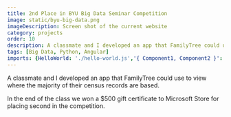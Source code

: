 ```yaml
---
title: 2nd Place in BYU Big Data Seminar Competition
image: static/byu-big-data.png
imageDescription: Screen shot of the current website
category: projects
order: 10
description: A classmate and I developed an app that FamilyTree could use to view where the majority of their census records are based.
tags: [Big Data, Python, Angular]
imports: {HelloWorld: './hello-world.js','{ Component1, Component2 }': './components.js'}
---
```


A classmate and I developed an app that FamilyTree could use to view where the majority of their census records are based.

In the end of the class we won a $500 gift certificate to Microsoft Store for placing second in the competition.